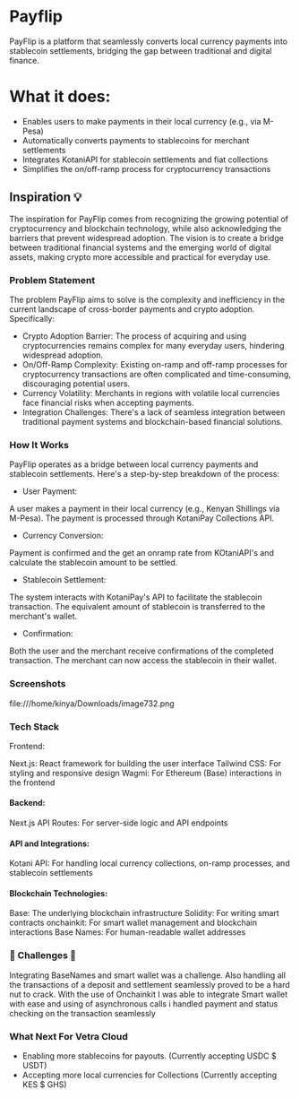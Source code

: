 
# Payflip

PayFlip is a platform that seamlessly converts local currency payments into stablecoin settlements, bridging the gap between traditional and digital finance.

# What it does:
- Enables users to make payments in their local currency (e.g., via M-Pesa)
- Automatically converts payments to stablecoins for merchant settlements
- Integrates KotaniAPI for stablecoin settlements and  fiat collections
- Simplifies the on/off-ramp process for cryptocurrency transactions


## Inspiration  💡

The inspiration for PayFlip comes from recognizing the growing potential of cryptocurrency and blockchain technology, while also acknowledging the barriers that prevent widespread adoption. The vision is to create a bridge between traditional financial systems and the emerging world of digital assets, making crypto more accessible and practical for everyday use.

### Problem Statement
The  problem PayFlip aims to solve is the complexity and inefficiency in the current landscape of cross-border payments and crypto adoption. Specifically:

- Crypto Adoption Barrier: The process of acquiring and using cryptocurrencies remains complex for many everyday users, hindering widespread adoption.
- On/Off-Ramp Complexity: Existing on-ramp and off-ramp processes for cryptocurrency transactions are often complicated and time-consuming, discouraging potential users.
- Currency Volatility: Merchants in regions with volatile local currencies face financial risks when accepting payments.
- Integration Challenges: There's a lack of seamless integration between traditional payment systems and blockchain-based financial solutions.


### How It Works
PayFlip operates as a bridge between local currency payments and stablecoin settlements. Here's a step-by-step breakdown of the process:

- User Payment:

A user makes a payment in their local currency (e.g., Kenyan Shillings via M-Pesa).
The payment is processed through KotaniPay Collections  API.


- Currency Conversion:

Payment is confirmed and the get an onramp rate from KOtaniAPI's and calculate the stablecoin amount to be settled.


- Stablecoin Settlement:

The system interacts with KotaniPay's API to facilitate the stablecoin transaction.
The equivalent amount of stablecoin is transferred to the merchant's wallet.


- Confirmation:

Both the user and the merchant receive confirmations of the completed transaction.
The merchant can now access the stablecoin in their wallet.

### Screenshots
file:///home/kinya/Downloads/image732.png

### Tech Stack

Frontend:

Next.js: React framework for building the user interface
Tailwind CSS: For styling and responsive design
Wagmi: For Ethereum (Base) interactions in the frontend


#### Backend:

Next.js API Routes: For server-side logic and API endpoints


#### API and Integrations:

Kotani API: For handling local currency collections, on-ramp processes, and stablecoin settlements


#### Blockchain Technologies:

Base: The underlying blockchain infrastructure
Solidity: For writing smart contracts
onchainkit: For smart wallet management and blockchain interactions
Base Names: For human-readable wallet addresses

###  🚧 Challenges 🚧
Integrating BaseNames and smart wallet was a challenge. Also handling all the transactions of a deposit and settlement seamlessly proved to be a hard nut to crack.
With the use of Onchainkit I was able to integrate Smart wallet with ease and using of asynchronous calls i handled payment and status checking on the transaction seamlessly


### What Next For Vetra Cloud
- Enabling more stablecoins for payouts. (Currently accepting USDC $ USDT)
- Accepting more local currencies for Collections (Currently accepting KES $ GHS)

